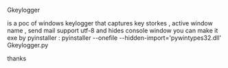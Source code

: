 Gkeylogger

is a poc of windows keylogger that captures key storkes , active window name , send mail support utf-8 and hides console window 
you can make it exe by pyinstaller : 
  pyinstaller --onefile --hidden-import='pywintypes32.dll' Gkeylogger.py
  
  thanks
  
